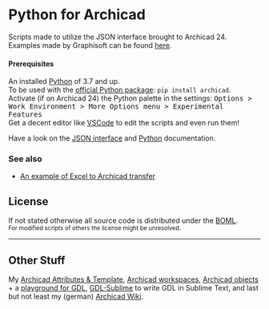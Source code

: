 # Python for Archicad

Scripts made to utilize the JSON interface brought to Archicad 24.  
Examples made by Graphisoft can be found [here](https://graphisoft.com/downloads/python#try).


#### Prerequisites
An installed [Python](https://www.python.org/) of 3.7 and up.  
To be used with the [official Python package](https://pypi.org/project/archicad/): `pip install archicad`.  
Activate (if on Archicad 24) the Python palette in the settings: <samp>Options > Work Environment > More Options menu > Experimental Features</samp>  
Get a decent editor like [VSCode](https://code.visualstudio.com/) to edit the scripts and even run them!  

Have a look on the [JSON interface](https://archicadapi.graphisoft.com/JSONInterfaceDocumentation/#Introduction) and [Python](https://archicadapi.graphisoft.com/archicadPythonPackage/archicad.html) documentation.

### See also 
- [An example of Excel to Archicad transfer](https://github.com/poco2018/Archicad_Excel_transfer)


## License
If not stated otherwise all source code is distributed under the [BOML](LICENSE.md).  
<sub>For modified scripts of others the license might be unresolved.</sub>

----

## Other Stuff
My [Archicad Attributes & Template](https://github.com/runxel/archicad-attributes), [Archicad workspaces](https://github.com/runxel/archicad-workspaces), [Archicad objects](https://runxel.xyz/archicad-objects/) + a [playground for GDL](https://github.com/runxel/GDL-playground), [GDL-Sublime](https://github.com/runxel/GDL-sublime) to write GDL in Sublime Text, and last but not least my (german) [Archicad Wiki](https://runxel.xyz/archicad-wiki/).